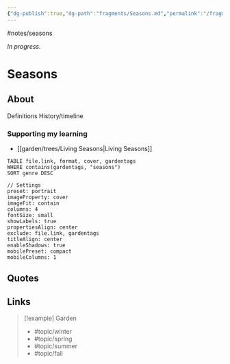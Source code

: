 ```yaml
---
{"dg-publish":true,"dg-path":"fragments/Seasons.md","permalink":"/fragments/seasons/","created":"2025-03-18T20:05:11.528-04:00","updated":"2025-06-25T20:29:38.930-04:00"}
---
```


#notes/seasons

*In progress.*
# Seasons

## About
Definitions
History/timeline
### Supporting my learning
- [[garden/trees/Living Seasons\|Living Seasons]]

```datacards
TABLE file.link, format, cover, gardentags 
WHERE contains(gardentags, "seasons")
SORT genre DESC

// Settings
preset: portrait
imageProperty: cover
imageFit: contain
columns: 4
fontSize: small
showLabels: true
propertiesAlign: center
exclude: file.link, gardentags
titleAlign: center
enableShadows: true
mobilePreset: compact
mobileColumns: 1
```

## Quotes

## Links


> [!example] Garden
> - #topic/winter 
> - #topic/spring
> - #topic/summer
> - #topic/fall

